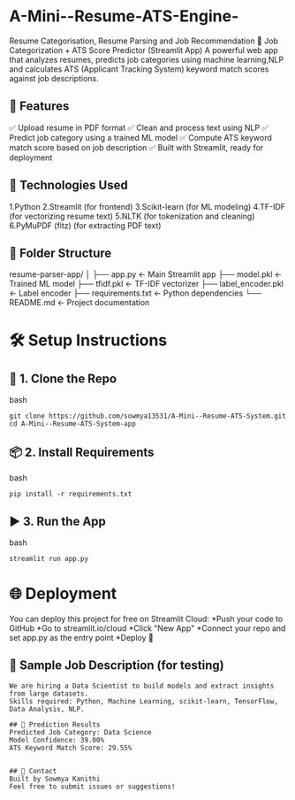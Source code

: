 # A-Mini--Resume-ATS-Engine-
Resume Categorisation, Resume Parsing and Job Recommendation 
📄 Job Categorization + ATS Score Predictor (Streamlit App)
A powerful web app that analyzes resumes, predicts job categories using machine learning,NLP and calculates ATS (Applicant Tracking System) keyword match scores against job descriptions.

## 🚀 Features
✅ Upload resume in PDF format
✅ Clean and process text using NLP
✅ Predict job category using a trained ML model
✅ Compute ATS keyword match score based on job description
✅ Built with Streamlit, ready for deployment

## 🧠 Technologies Used
1.Python
2.Streamlit (for frontend)
3.Scikit-learn (for ML modeling)
4.TF-IDF (for vectorizing resume text)
5.NLTK (for tokenization and cleaning)
6.PyMuPDF (fitz) (for extracting PDF text)

## 📁 Folder Structure
resume-parser-app/
│
├── app.py                  ← Main Streamlit app
├── model.pkl               ← Trained ML model
├── tfidf.pkl               ← TF-IDF vectorizer
├── label_encoder.pkl       ← Label encoder
├── requirements.txt        ← Python dependencies
└── README.md               ← Project documentation


# 🛠️ Setup Instructions
## 🔧 1. Clone the Repo
bash
```
git clone https://github.com/sowmya13531/A-Mini--Resume-ATS-System.git
cd A-Mini--Resume-ATS-System-app
```

## 📦 2. Install Requirements
bash
```
pip install -r requirements.txt
```

## ▶️ 3. Run the App
bash
```
streamlit run app.py
```

# 🌐 Deployment
You can deploy this project for free on Streamlit Cloud:
*Push your code to GitHub
*Go to streamlit.io/cloud
*Click "New App"
*Connect your repo and set app.py as the entry point
*Deploy 🚀

## 📎 Sample Job Description (for testing)
```
We are hiring a Data Scientist to build models and extract insights from large datasets.
Skills required: Python, Machine Learning, scikit-learn, TensorFlow, Data Analysis, NLP.

## 🧠 Prediction Results
Predicted Job Category: Data Science
Model Confidence: 39.00%
ATS Keyword Match Score: 29.55%


## 📩 Contact
Built by Sowmya Kanithi
Feel free to submit issues or suggestions!


